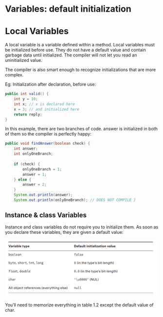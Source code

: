 # Variables: default initialization

# Local Variables

A local variable is a variable defined within a method. Local variables must be initialized before use. They do not have a default value and contain garbage data until initialized. The compiler will not let you read an uninitialized value.

The compiler is also smart enough to recognize initializations that are more complex.

Eg:
Initialization after declaration, before use:

```java
public int valid() {
    int y = 10;
    int x; // x is declared here
    x = 3; // and initialized here
    return reply;
}
```

In this example, there are two branches of code. answer is initialized in both of them so the compiler is perfectly happy:

```java
public void findAnswer(boolean check) { 
    int answer;
    int onlyOneBranch;

    if (check) {
        onlyOneBranch = 1;
        answer = 1;
    } else {
        answer = 2;
    }
    System.out.println(answer);
    System.out.println(onlyOneBranch); // DOES NOT COMPILE }
```

## Instance & class Variables

Instance and class variables do not require you to initialize them. As soon as you declare these variables, they are given a default value:

![](resources/default_values.png)

You’ll need to memorize everything in table 1.2 except the default value of char.

